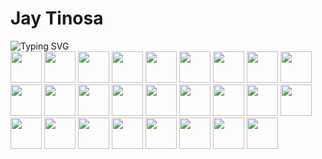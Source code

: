 <link rel="preconnect" href="https://fonts.googleapis.com">
<link rel="preconnect" href="https://fonts.gstatic.com" crossorigin>
<link href="https://fonts.googleapis.com/css2?family=Fira+Code&display=swap" rel="stylesheet">
<h1 id="name">
    Jay Tinosa
</h1>
<div id="typed">
    <img src="https://readme-typing-svg.demolab.com?font=Fira+Code&weight=500&size=25&duration=3000&pause=100&color=1976D2&center=false&random=false&width=435&lines=Professor;App+Developer;Web+Developer" alt="Typing SVG" />
<div>
<div id="languages">
    <img src="https://cdn.jsdelivr.net/gh/devicons/devicon/icons/java/java-original.svg" height="50px" width="50px"/>
    <img src="https://cdn.jsdelivr.net/gh/devicons/devicon/icons/kotlin/kotlin-original.svg" height="50px" width="50px"/>
    <img src="https://cdn.jsdelivr.net/gh/devicons/devicon/icons/c/c-original.svg" height="50px" width="50px"/>
    <img src="https://cdn-icons-png.flaticon.com/512/6132/6132222.png" height="50px" width="50px"/>
    <img src="https://cdn.jsdelivr.net/gh/devicons/devicon/icons/csharp/csharp-original.svg" height="50px" width="50px"/>
    <img src="https://cdn.jsdelivr.net/gh/devicons/devicon/icons/html5/html5-original.svg" height="50px" width="50px"/>
    <img src="https://cdn.jsdelivr.net/gh/devicons/devicon/icons/css3/css3-original.svg" height="50px" width="50px"/>
    <img src="https://cdn.jsdelivr.net/gh/devicons/devicon/icons/javascript/javascript-original.svg" height="50px" width="50px"/>
    <img src="https://upload.wikimedia.org/wikipedia/commons/thumb/4/4c/Typescript_logo_2020.svg/512px-Typescript_logo_2020.svg.png?20221110153201" height="50px" width="50px"/>
    <img src="https://cdn.jsdelivr.net/gh/devicons/devicon/icons/php/php-original.svg" height="50px" width="50px"/>
    <img src="https://cdn.jsdelivr.net/gh/devicons/devicon/icons/python/python-original.svg" height="50px" width="50px"/>
    <img src="https://www.freecodecamp.org/news/content/images/2021/01/rust-mascot.png" height="50px" width="50px"/>
    <img src="https://user-images.githubusercontent.com/5421823/62779159-4cf76880-baaa-11e9-8318-e20a1aaa913a.png" height="50px" width="50px"/>
    <img src="https://upload.wikimedia.org/wikipedia/commons/thumb/a/a7/React-icon.svg/1150px-React-icon.svg.png" height="50px" width="50px"/>
    <img src="https://upload.wikimedia.org/wikipedia/commons/thumb/c/cf/Angular_full_color_logo.svg/2048px-Angular_full_color_logo.svg.png" height="50px" width="50px"/>
    <img src="https://static.expo.dev/static/brand/square-512x512.png" height="50px" width="50px"/>
    <img src="https://static-00.iconduck.com/assets.00/node-js-icon-227x256-913nazt0.png" height="50px" width="50px"/>
    <img src="https://dz2cdn1.dzone.com/storage/temp/12434118-spring-boot-logo.png" height="50px" width="50px"/>
    <img src="https://cdn.icon-icons.com/icons2/2699/PNG/512/firebase_logo_icon_171157.png" height="50px" width="50px"/>
    <img src="https://static.javatpoint.com/mysql/images/mysql-tutorial.png" height="50px" width="50px"/>
    <img src="https://upload.wikimedia.org/wikipedia/commons/thumb/2/29/Postgresql_elephant.svg/993px-Postgresql_elephant.svg.png" height="50px" width="50px"/>
    <img src="https://upload.wikimedia.org/wikipedia/commons/thumb/9/97/Sqlite-square-icon.svg/2048px-Sqlite-square-icon.svg.png" height="50px" width="50px"/>
    <img src="https://git-scm.com/images/logos/downloads/Git-Icon-1788C.png" height="50px" width="50px"/>
    <img src="https://cdn.jsdelivr.net/gh/devicons/devicon/icons/bash/bash-original.svg" height="50px" width="50px"/>
    <img src="https://upload.wikimedia.org/wikipedia/commons/2/2f/PowerShell_5.0_icon.png" height="50px" width="50px"/>
    <img src="https://cdn.icon-icons.com/icons2/2407/PNG/512/aws_icon_146074.png" height="50px" width="50px"/>
</div>

